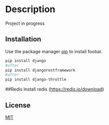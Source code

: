 # Description

Project in progress

## Installation

Use the package manager [pip](https://pip.pypa.io/en/stable/) to install foobar.

```bash
pip install django
#after
pip install djangorestframework
#after
pip install django-throttle
```
##Redis
Install redis (https://redis.io/download)


## License
[MIT](https://choosealicense.com/licenses/mit/)
